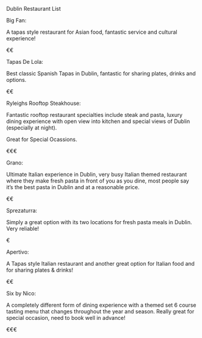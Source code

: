 <!-----



Conversion time: 0.273 seconds.


Using this Markdown file:

1. Paste this output into your source file.
2. See the notes and action items below regarding this conversion run.
3. Check the rendered output (headings, lists, code blocks, tables) for proper
   formatting and use a linkchecker before you publish this page.

Conversion notes:

* Docs to Markdown version 1.0β35
* Wed Apr 10 2024 03:42:11 GMT-0700 (PDT)
* Source doc: Restaurantes em Dublin
----->


Dublin Restaurant List

Big Fan:

A tapas style restaurant for Asian food, fantastic service and cultural experience!

€€

Tapas De Lola:

Best classic Spanish Tapas in Dublin, fantastic for sharing plates, drinks and options.

€€

Ryleighs Rooftop Steakhouse:

Fantastic rooftop restaurant specialties include steak and pasta, luxury dining experience with open view into kitchen and special views of Dublin (especially at night).

Great for Special Ocassions.

€€€

Grano:

Ultimate Italian experience in Dublin, very busy Italian themed restaurant where they make fresh pasta in front of you as you dine, most people say it’s the best pasta in Dublin and at a reasonable price.

€€

Sprezaturra:

Simply a great option with its two locations for fresh pasta meals in Dublin. Very reliable!

€

Apertivo:

A Tapas style Italian restaurant and another great option for Italian food and for sharing plates & drinks!

€€

Six by Nico:

A completely different form of dining experience with a themed set 6 course tasting menu that changes throughout the year and season. Really great for special occasion, need to book well in advance!

€€€
